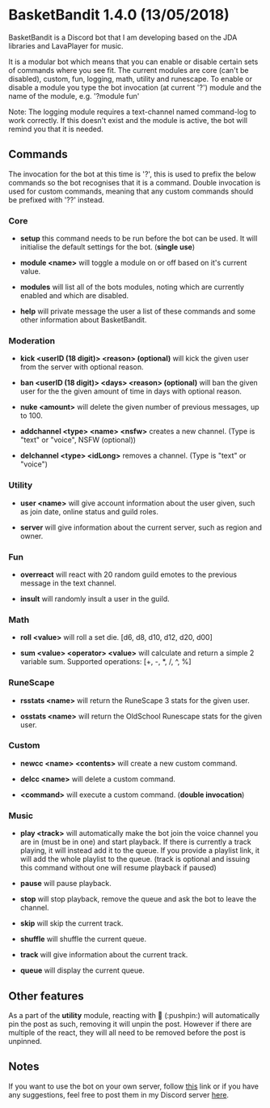 # BasketBandit 1.4.0 (13/05/2018) 
BasketBandit is a Discord bot that I am developing based on the JDA libraries and LavaPlayer for music.

It is a modular bot which means that you can enable or disable certain sets of commands where you see fit. The current modules are core (can't be disabled), custom, fun, logging, math, utility and runescape.
To enable or disable a module you type the bot invocation (at current '?') module and the name of the module, e.g. '?module fun'

Note: The logging module requires a text-channel named command-log to work correctly. If this doesn't exist and the module is active, the bot will remind you that it is needed.

## Commands

The invocation for the bot at this time is '?', this is used to prefix the below commands so the bot recognises that it is a command. Double invocation is used for custom commands, meaning that any custom commands should be prefixed with '??' instead.

### Core

- __setup__ this command needs to be run before the bot can be used. It will initialise the default settings for the bot. (__single use__)

- __module \<name\>__ will toggle a module on or off based on it's current value.

- __modules__ will list all of the bots modules, noting which are currently enabled and which are disabled. 

- __help__ will private message the user a list of these commands and some other information about BasketBandit.

### Moderation

- __kick \<userID (18 digit)\> \<reason\> (optional)__ will kick the given user from the server with optional reason.

- __ban \<userID (18 digit)\> \<days\> \<reason\> (optional)__ will ban the given user for the the given amount of time in days with optional reason.

- __nuke \<amount\>__ will delete the given number of previous messages, up to 100.

- __addchannel \<type\> \<name\> \<nsfw\>__ creates a new channel. (Type is "text" or "voice", NSFW (optional))

- __delchannel \<type\> \<idLong\>__ removes a channel. (Type is "text" or "voice")

### Utility

- __user \<name\>__ will give account information about the user given, such as join date, online status and guild roles. 

- __server__ will give information about the current server, such as region and owner.

### Fun

- __overreact__ will react with 20 random guild emotes to the previous message in the text channel.

- __insult__ will randomly insult a user in the guild.

### Math

- __roll \<value\>__ will roll a set die. [d6, d8, d10, d12, d20, d00] 

- __sum \<value\> \<operator\> \<value\>__ will calculate and return a simple 2 variable sum. Supported operations: [+, -, *, /, ^, %]

### RuneScape

- __rsstats \<name\>__ will return the RuneScape 3 stats for the given user.

- __osstats \<name\>__ will return the OldSchool Runescape stats for the given user.

### Custom

- __newcc \<name\> \<contents\>__ will create a new custom command.

- __delcc \<name\>__ will delete a custom command.

- __\<command\>__ will execute a custom command. (__double invocation__)

### Music

- __play \<track\>__ will automatically make the bot join the voice channel you are in (must be in one) and start playback. If there is currently a track playing, it will instead add it to the queue. If you provide a playlist link, it will add the whole playlist to the queue. (track is optional and issuing this command without one will resume playback if paused)

- __pause__ will pause playback.

- __stop__ will stop playback, remove the queue and ask the bot to leave the channel.

- __skip__ will skip the current track.

- __shuffle__ will shuffle the current queue.

- __track__ will give information about the current track.

- __queue__ will display the current queue.

## Other features

As a part of the __utility__ module, reacting with :pushpin: (\:pushpin\:) will automatically pin the post as such, removing it will unpin the post. However if there are multiple of the react, they will all need to be removed before the post is unpinned.

## Notes

If you want to use the bot on your own server, follow [this](https://discordapp.com/oauth2/authorize?client_id=420682957007880223&permissions=8&scope=bot) link or if you have any suggestions, feel free to post them in my Discord server [here](https://discord.gg/QcwghsA).